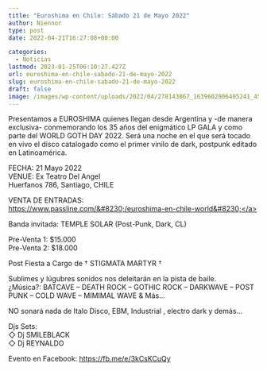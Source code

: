 ```yaml
---
title: "Euroshima en Chile: Sábado 21 de Mayo 2022"
author: Niennor
type: post
date: 2022-04-21T16:27:08+00:00

categories:
  - Noticias
lastmod: 2023-01-25T06:10:27.427Z
url: euroshima-en-chile-sabado-21-de-mayo-2022
slug: euroshima-en-chile-sabado-21-de-mayo-2022
draft: false
image: /images/wp-content/uploads/2022/04/278143867_1639602806405241_4507035180442723711_n.jpg.webp
---
```

 

Presentamos a EUROSHIMA quienes llegan desde Argentina y -de manera exclusiva- conmemorando los 35 años del enigmático LP GALA y como parte del WORLD GOTH DAY 2022. Será una noche en el que será tocado en vivo el disco catalogado como el primer vinilo de dark, postpunk editado en Latinoamérica.

FECHA: 21 Mayo 2022  
VENUE: Ex Teatro Del Angel  
Huerfanos 786, Santiago, CHILE

VENTA DE ENTRADAS:  
<a href="https://www.passline.com/eventos/euroshima-en-chile-world-goth-day-2022-sabado-21-mayo?fbclid=IwAR0DwABjYTvIY9Pi77InYdApsf3iOy3PEDvx-YdE-NRVR_zycM5QBJ-e2uE" rel="noreferrer noopener" target="_blank">https://www.passline.com/&#8230;/euroshima-en-chile-world&#8230;</a>

Banda invitada: TEMPLE SOLAR (Post-Punk, Dark, CL)

Pre-Venta 1: $15.000  
Pre-Venta 2: $18.000

Post Fiesta a Cargo de † STIGMATA MARTYR †

Sublimes y lúgubres sonidos nos deleitarán en la pista de baile.  
¿Música?: BATCAVE &#8211; DEATH ROCK &#8211; GOTHIC ROCK &#8211; DARKWAVE &#8211; POST PUNK &#8211; COLD WAVE &#8211; MIMIMAL WAVE & Más&#8230;

NO sonará nada de Italo Disco, EBM, Industrial , electro dark y demás&#8230;

Djs Sets:  
◇ Dj SMILEBLACK  
◇ Dj REYNALDO

Evento en Facebook: <https://fb.me/e/3kCsKCuQy>
